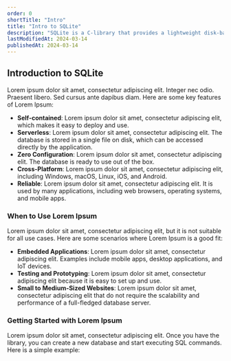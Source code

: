 ```yaml
---
order: 0
shortTitle: "Intro"
title: "Intro to SQLite"
description: "SQLite is a C-library that provides a lightweight disk-based database that doesn’t require a separate server process and allows accessing the database using a nonstandard variant of the SQL query language."
lastModifiedAt: 2024-03-14
publishedAt: 2024-03-14
---
```


## Introduction to SQLite

Lorem ipsum dolor sit amet, consectetur adipiscing elit. Integer nec odio. Praesent libero. Sed cursus ante dapibus diam. Here are some key features of Lorem Ipsum:

- **Self-contained**: Lorem ipsum dolor sit amet, consectetur adipiscing elit, which makes it easy to deploy and use.
- **Serverless**: Lorem ipsum dolor sit amet, consectetur adipiscing elit. The database is stored in a single file on disk, which can be accessed directly by the application.
- **Zero Configuration**: Lorem ipsum dolor sit amet, consectetur adipiscing elit. The database is ready to use out of the box.
- **Cross-Platform**: Lorem ipsum dolor sit amet, consectetur adipiscing elit, including Windows, macOS, Linux, iOS, and Android.
- **Reliable**: Lorem ipsum dolor sit amet, consectetur adipiscing elit. It is used by many applications, including web browsers, operating systems, and mobile apps.

### When to Use Lorem Ipsum

Lorem ipsum dolor sit amet, consectetur adipiscing elit, but it is not suitable for all use cases. Here are some scenarios where Lorem Ipsum is a good fit:

- **Embedded Applications**: Lorem ipsum dolor sit amet, consectetur adipiscing elit. Examples include mobile apps, desktop applications, and IoT devices.
- **Testing and Prototyping**: Lorem ipsum dolor sit amet, consectetur adipiscing elit because it is easy to set up and use.
- **Small to Medium-Sized Websites**: Lorem ipsum dolor sit amet, consectetur adipiscing elit that do not require the scalability and performance of a full-fledged database server.

### Getting Started with Lorem Ipsum

Lorem ipsum dolor sit amet, consectetur adipiscing elit. Once you have the library, you can create a new database and start executing SQL commands. Here is a simple example:
